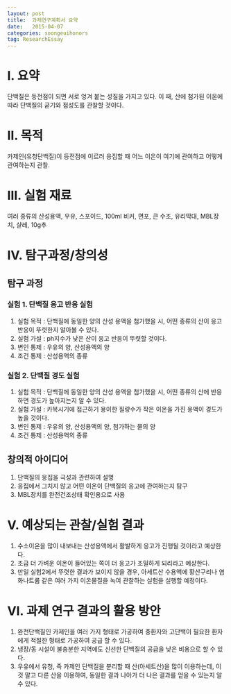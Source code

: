 ```yaml
---
layout: post
title:  과제연구계획서 요약
date:   2015-04-07
categories: soongeuihonors
tag: ResearchEssay
---
```

# Ⅰ. 요약
단백질은 등전점이 되면 서로 엉겨 붙는 성질을 가지고 있다. 이 때, 산에 첨가된 이온에 따라 단백질의 굳기와 점성도를 관찰할 것이다.  
  
# Ⅱ. 목적  
카제인(유청단백질)이 등전점에 이르러 응집할 때 어느 이온이 여기에 관여하고 어떻게 관여하는지 관찰.  
  
# Ⅲ. 실험 재료  
여러 종류의 산성용액, 우유, 스포이드, 100ml 비커, 면포, 큰 수조, 유리막대, MBL장치, 샬레, 10g추  

# Ⅳ. 탐구과정/창의성
## 탐구 과정 
### 실험 1. 단백질 응고 반응 실험  
1. 실험 목적 : 단백질에 동일한 양의 산성 용액을 첨가했을 시, 어떤 종류의 산이 응고 반응이 뚜렷한지 알아볼 수 있다.
2. 실험 가설 : ph지수가 낮은 산이 응고 반응이 뚜렷할 것이다.  
3. 변인 통제 : 우유의 양, 산성용액의 양  
4. 조건 통제 : 산성용액의 종류   
### 실험 2. 단백질 경도 실험  
1. 실험 목적 : 단백질에 동일한 양의 산성 용액을 첨가했을 시, 어떤 종류의 산에 반응하면 경도가 높아지는지 알 수 있다.  
2. 실험 가설 :  카복시기에 접근하기 용이한 질량수가 작은 이온을 가진 용액이 경도가 높을 것이다.  
3. 변인 통제 : 우유의 양, 산성용액의 양, 첨가하는 물의 양  
4. 조건 통제 : 산성용액의 종류  

## 창의적 아이디어  
1. 단백질의 응집을 극성과 관련하여 설명   
2. 응집에서 그치지 않고 어떤 이온이 단백질의 응고에 관여하는지 탐구  
3. MBL장치를 완전건조상태 확인용으로 사용  

# Ⅴ. 예상되는 관찰/실험 결과  
1. 수소이온을 많이 내보내는 산성용액에서 활발하게 응고가 진행될 것이라고 예상한다.  
2. 조금 더 가벼운 이온이 들어있는 쪽이 더 응고가 조밀하게 되리라고 예상한다.  
3. 만일 실험2에서 뚜렷한 결과가 보이지 않을 경우, 아세트산 수용액에 황산구리나 염화나트륨 같은 여러 가지 이온물질을 녹여 관찰하는 실험을 실행할 예정이다.  

# Ⅵ. 과제 연구 결과의 활용 방안  
1. 완전단백질인 카제인을 여러 가지 형태로 가공하여 중환자와 고단백이 필요한 환자에게 적절한 형태로 가공하여 공급 할 수 있다.  
2. 냉장/동 시설이 불충분한 지역에도 신선한 단백질의 공급을 낮은 비용으로 할 수 있다.  
3. 우유에서 유청, 즉 카제인 단백질을 분리할 때 산(아세트산)을 많이 이용하는데, 이것 말고 다른 산을 이용하여, 동일한 결과 나아가 더 나은 결과를 얻을 수 있는지 알 수 있다.  